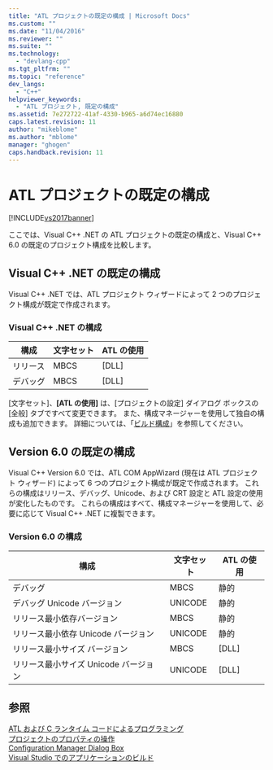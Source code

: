 ```yaml
---
title: "ATL プロジェクトの既定の構成 | Microsoft Docs"
ms.custom: ""
ms.date: "11/04/2016"
ms.reviewer: ""
ms.suite: ""
ms.technology: 
  - "devlang-cpp"
ms.tgt_pltfrm: ""
ms.topic: "reference"
dev_langs: 
  - "C++"
helpviewer_keywords: 
  - "ATL プロジェクト, 既定の構成"
ms.assetid: 7e272722-41af-4330-b965-a6d74ec16880
caps.latest.revision: 11
author: "mikeblome"
ms.author: "mblome"
manager: "ghogen"
caps.handback.revision: 11
---
```

# ATL プロジェクトの既定の構成
[!INCLUDE[vs2017banner](../../assembler/inline/includes/vs2017banner.md)]

ここでは、Visual C\+\+ .NET の ATL プロジェクトの既定の構成と、Visual C\+\+ 6.0 の既定のプロジェクト構成を比較します。  
  
## Visual C\+\+ .NET の既定の構成  
 Visual C\+\+ .NET では、ATL プロジェクト ウィザードによって 2 つのプロジェクト構成が既定で作成されます。  
  
### Visual C\+\+ .NET の構成  
  
|構成|文字セット|ATL の使用|  
|--------|-----------|-------------|  
|リリース|MBCS|\[DLL\]|  
|デバッグ|MBCS|\[DLL\]|  
  
 \[文字セット\]、**\[ATL の使用\]** は、\[プロジェクトの設定\] ダイアログ ボックスの \[全般\] タブですべて変更できます。  また、構成マネージャーを使用して独自の構成も追加できます。  詳細については、「[ビルド構成](../Topic/Understanding%20Build%20Configurations.md)」を参照してください。  
  
## Version 6.0 の既定の構成  
 Visual C\+\+ Version 6.0 では、ATL COM AppWizard \(現在は ATL プロジェクト ウィザード\) によって 6 つのプロジェクト構成が既定で作成されます。  これらの構成はリリース、デバッグ、Unicode、および CRT 設定と ATL 設定の使用が変化したものです。  これらの構成はすべて、構成マネージャーを使用して、必要に応じて Visual C\+\+ .NET に複製できます。  
  
### Version 6.0 の構成  
  
|構成|文字セット|ATL の使用|  
|--------|-----------|-------------|  
|デバッグ|MBCS|静的|  
|デバッグ Unicode バージョン|UNICODE|静的|  
|リリース最小依存バージョン|MBCS|静的|  
|リリース最小依存 Unicode バージョン|UNICODE|静的|  
|リリース最小サイズ バージョン|MBCS|\[DLL\]|  
|リリース最小サイズ Unicode バージョン|UNICODE|\[DLL\]|  
  
## 参照  
 [ATL および C ランタイム コードによるプログラミング](../../atl/programming-with-atl-and-c-run-time-code.md)   
 [プロジェクトのプロパティの操作](../../ide/working-with-project-properties.md)   
 [Configuration Manager Dialog Box](http://msdn.microsoft.com/ja-jp/fa182dca-282e-4ae5-bf37-e155344ca18b)   
 [Visual Studio でのアプリケーションのビルド](../Topic/Compiling%20and%20Building%20in%20Visual%20Studio.md)